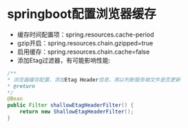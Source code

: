 # springboot配置浏览器缓存

- 缓存时间配置项：spring.resources.cache-period
- gzip开启：spring.resources.chain.gzipped=true
- 启用缓存：spring.resources.chain.cache=false
- 添加Etag过滤器，有可能影响性能:

```java
/**
* 浏览器缓存配置，添加Etag Header信息，用以判断服务端文件是否更新
* @return
*/
@Bean
public Filter shallowEtagHeaderFilter() {
    return new ShallowEtagHeaderFilter();
}
```